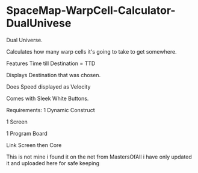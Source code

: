 # SpaceMap-WarpCell-Calculator-DualUnivese
Dual Universe. 

Calculates how many warp cells it's going to take to get somewhere.

Features
Time till Destination   = TTD

Displays Destination that was chosen.

Does Speed displayed as Velocity

Comes with Sleek White Buttons.

Requirements:
1 Dynamic Construct

1 Screen

1 Program Board

Link Screen then Core

This is not mine i found it on the net from MastersOfAll i have only updated it and uploaded here for safe keeping
